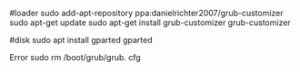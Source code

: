 #loader
sudo add-apt-repository ppa:danielrichter2007/grub-customizer
sudo apt-get update
sudo apt-get install grub-customizer
grub-customizer

#disk
sudo apt install gparted
gparted


Error sudo rm /boot/grub/grub. cfg